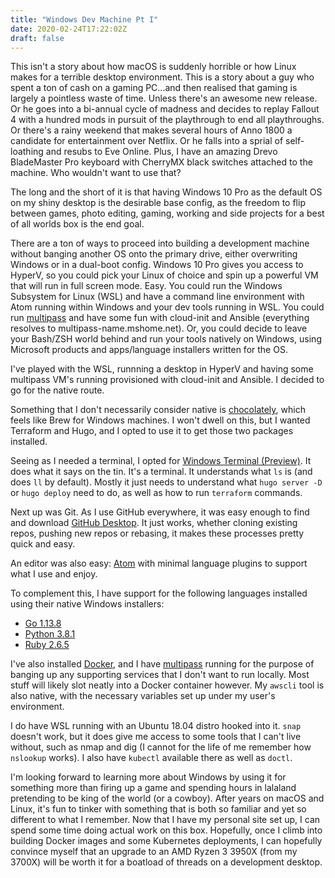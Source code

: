 ```yaml
---
title: "Windows Dev Machine Pt I"
date: 2020-02-24T17:22:02Z
draft: false
---
```


This isn't a story about how macOS is suddenly horrible or how Linux makes for
a terrible desktop environment. This is a story about a guy who spent a ton
of cash on a gaming PC...and then realised that gaming is largely a pointless
waste of time. Unless there's an awesome new release. Or he goes into a bi-annual
cycle of madness and decides to replay Fallout 4 with a hundred mods in pursuit of the
playthrough to end all playthroughs. Or there's a rainy weekend that makes
several hours of Anno 1800 a candidate for entertainment over Netflix. Or he
falls into a sprial of self-loathing and resubs to Eve Online. Plus, I have
an amazing Drevo BladeMaster Pro keyboard with CherryMX black switches attached
to the machine. Who wouldn't want to use that?

The long and the short of it is that having Windows 10 Pro as the default OS
on my shiny desktop is the desirable base config, as the freedom to flip between
games, photo editing, gaming, working and side projects for a best of all worlds
box is the end goal.

There are a ton of ways to proceed into building a development machine without
banging another OS onto the primary drive, either overwriting Windows or
in a dual-boot config. Windows 10 Pro gives you access to HyperV, so you could
pick your Linux of choice and spin up a powerful VM that will run in full screen
mode. Easy. You could run the Windows Subsystem for Linux (WSL) and have a
command line environment with Atom running within Windows and your dev tools
running in WSL. You could run [multipass](https://multipass.run/) and have some
fun with cloud-init and Ansible (everything resolves to multipass-name.mshome.net).
Or, you could decide to leave your Bash/ZSH world behind and run your tools
natively on Windows, using Microsoft products and apps/language installers
written for the OS.

I've played with the WSL, runnning a desktop in HyperV and having some multipass
VM's running provisioned with cloud-init and Ansible. I decided to go for the
native route.

Something that I don't necessarily consider native is [chocolately](https://chocolatey.org/),
which feels like Brew for Windows machines. I won't dwell on this, but I wanted
Terraform and Hugo, and I opted to use it to get those two packages installed.

Seeing as I needed a terminal, I opted for
[Windows Terminal (Preview)](https://devblogs.microsoft.com/commandline/introducing-windows-terminal/).
It does what it says on the tin. It's a terminal. It understands what `ls` is
(and does `ll` by default). Mostly it just needs to understand what `hugo server -D`
or `hugo deploy` need to do, as well as how to run `terraform` commands.

Next up was Git. As I use GitHub everywhere, it was easy enough to find and
download [GitHub Desktop](https://desktop.github.com/). It just works, whether
cloning existing repos, pushing new repos or rebasing, it makes these processes
pretty quick and easy.

An editor was also easy: [Atom](https://atom.io/) with minimal language plugins
to support what I use and enjoy.

To complement this, I have support for the following languages installed using
their native Windows installers:

* [Go 1.13.8](https://golang.org/)
* [Python 3.8.1](https://www.python.org)
* [Ruby 2.6.5](https://www.ruby-lang.org/en/)

I've also installed [Docker](https://www.docker.com/), and I have
[multipass](https://multipass.run) running for the purpose of banging up any
supporting services that I don't want to run locally. Most stuff will likely
slot neatly into a Docker container however. My `awscli` tool is also native,
with the necessary variables set up under my user's environment.

I do have WSL running with an Ubuntu 18.04 distro hooked into it. `snap` doesn't
work, but it does give me access to some tools that I can't live without, such
as nmap and dig (I cannot for the life of me remember how `nslookup` works). I also
have `kubectl` available there as well as `doctl`.

I'm looking forward to learning more about Windows by using it for something more
than firing up a game and spending hours in lalaland pretending to be king of the
world (or a cowboy). After years on macOS and Linux, it's fun to tinker with
something that is both so familiar and yet so different to what I remember. Now
that I have my personal site set up, I can spend some time doing actual work on this
box. Hopefully, once I climb into building Docker images and some Kubernetes
deployments, I can hopefully convince myself that an upgrade to an AMD Ryzen 3 3950X
(from my 3700X) will be worth it for a boatload of threads on a development desktop.
